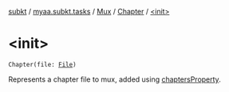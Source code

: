 [subkt](../../../index.md) / [myaa.subkt.tasks](../../index.md) / [Mux](../index.md) / [Chapter](index.md) / [&lt;init&gt;](./-init-.md)

# &lt;init&gt;

`Chapter(file: `[`File`](https://docs.oracle.com/javase/9/docs/api/java/io/File.html)`)`

Represents a chapter file to mux, added using [chaptersProperty](../chapters-property.md).

